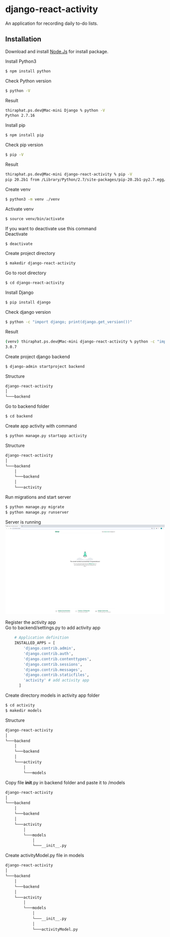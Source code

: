 # django-react-activity

An application for recording daily to-do lists.

## Installation

Download and install [Node.Js](https://nodejs.org/en/download/) for install package.
<br/>

Install Python3

```bash
$ npm install python
```

Check Python version

```bash
$ python -V
```

Result

```bash
thiraphat.ps.dev@Mac-mini Django % python -V
Python 2.7.16
```

Install pip

```bash
$ npm install pip
```

Check pip version

```bash
$ pip -V
```

Result

```bash
thiraphat.ps.dev@Mac-mini django-react-activity % pip -V
pip 20.2b1 from /Library/Python/2.7/site-packages/pip-20.2b1-py2.7.egg/pip (python 2.7)
```

Create venv

```bash
$ python3 -m venv ./venv
```

Activate venv

```bash
$ source venv/bin/activate
```

If you want to deactivate use this command
<br>
Deactivate

```bash
$ deactivate
```

Create project directory

```bash
$ makedir django-react-activity
```

Go to root directory

```bash
$ cd django-react-activity
```

Install Django

```bash
$ pip install django
```

Check django version

```bash
$ python -c "import django; print(django.get_version())"
```

Result

```bash
(venv) thiraphat.ps.dev@Mac-mini django-react-activity % python -c "import django; print(django.get_version())"
3.0.7
```

Create project django backend

```bash
$ django-admin startproject backend
```

Structure

```bash
django-react-activity
│
└───backend
```

Go to backend folder

```bash
$ cd backend
```

Create app activity with command

```bash
$ python manage.py startapp activity
```

Structure

```bash
django-react-activity
│
└───backend
    │
    └───backend
    │
    └───activity
```

Run migrations and start server

```bash
$ python manage.py migrate
$ python manage.py runserver
```

Server is running
![image info](./img/runserver_1.png)

Register the activity app
<br>
Go to backend/settings.py to add activity app

```python
    # Application definition
    INSTALLED_APPS = [
        'django.contrib.admin',
        'django.contrib.auth',
        'django.contrib.contenttypes',
        'django.contrib.sessions',
        'django.contrib.messages',
        'django.contrib.staticfiles',
        'activity' # add activity app
      ]
```

Create directory models in activity app folder

```bash
$ cd activity
$ makedir models
```

Structure

```bash
django-react-activity
│
└───backend
    │
    └───backend
    │
    └───activity
        │
        └───models
```

Copy file **init**.py in backend folder and paste it to /models

```bash
django-react-activity
│
└───backend
    │
    └───backend
    │
    └───activity
        │
        └───models
            │
            └───__init__.py
```

Create activityModel.py file in models

```bash
django-react-activity
│
└───backend
    │
    └───backend
    │
    └───activity
        │
        └───models
            │
            └───__init__.py
            │
            └───activityModel.py

```
